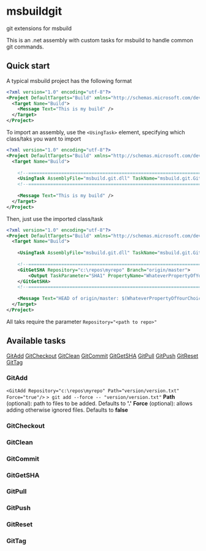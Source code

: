 # msbuildgit
git extensions for msbuild

This is an .net assembly with custom tasks for msbuild to handle common git commands.


## Quick start

A typical msbuild project has the following format
```xml
<?xml version="1.0" encoding="utf-8"?>
<Project DefaultTargets="Build" xmlns="http://schemas.microsoft.com/developer/msbuild/2003">
  <Target Name="Build">
    <Message Text="This is my build" />
  </Target>
</Project>
```

To import an assembly, use the `<UsingTask>` element, specifying which class/taks you want to import
```xml
<?xml version="1.0" encoding="utf-8"?>
<Project DefaultTargets="Build" xmlns="http://schemas.microsoft.com/developer/msbuild/2003">
  <Target Name="Build">
    
    <!--======================================================================-->
    <UsingTask AssemblyFile="msbuild.git.dll" TaskName="msbuild.git.GitGetSHA" />
    <!--======================================================================-->
    
    <Message Text="This is my build" />
  </Target>
</Project>
```

Then, just use the imported class/task
```xml
<?xml version="1.0" encoding="utf-8"?>
<Project DefaultTargets="Build" xmlns="http://schemas.microsoft.com/developer/msbuild/2003">
  <Target Name="Build">
    
    <UsingTask AssemblyFile="msbuild.git.dll" TaskName="msbuild.git.GitGetSHA" />
    
    <!--======================================================================-->
    <GitGetSHA Repository="c:\repos\myrepo" Branch="origin/master">
        <Output TaskParameter="SHA1" PropertyName="WhateverPropertyOfYourChoice" />
    </GitGetSHA>
    <!--======================================================================-->
    
    <Message Text="HEAD of origin/master: $(WhateverPropertyOfYourChoice)" />
  </Target>
</Project>
```
All taks require the parameter `Repository="<path to repo>"`

## Available tasks

[GitAdd](#GitAdd)
[GitCheckout](#GitCheckout)
[GitClean](#GitClean)
[GitCommit](#GitCommit)
[GitGetSHA](#GitGetSHA)
[GitPull](#GitPull)
[GitPush](#GitPush)
[GitReset](#GitReset)
[GitTag](#GitTag)

### <a name="GitAdd"></a>GitAdd
```<GitAdd Repository="c:\repos\myrepo" Path="version/version.txt" Force="true"/>```
```> git add --force -- "version/version.txt"```
__Path__ (optional): path to files to be added. Defaults to __'.'__
__Force__ (optional): allows adding otherwise ignored files. Defaults to __false__

### <a name="GitCheckout"></a>GitCheckout
### <a name="GitClean"></a>GitClean
### <a name="GitCommit"></a>GitCommit
### <a name="GitGetSHA"></a>GitGetSHA
### <a name="GitPull"></a>GitPull
### <a name="GitPush"></a>GitPush
### <a name="GitReset"></a>GitReset
### <a name="GitTag"></a>GitTag
